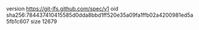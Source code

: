 version https://git-lfs.github.com/spec/v1
oid sha256:784437410415585d0dda8bbd1ff520e35a09fa1ffb02a4200981ed5a5fb1c607
size 12679
